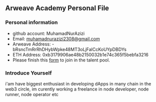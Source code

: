 ## Arweave Academy Personal File

### Personal information

- github account: MuhamadNurAzizi
- Email: muhamadnurazizi2308@gmail.com
- Arweave Address: -bRsncTmRrRhDHybWpke48MT3oLjFalCcKoUYpDBDYs
- ETH Address: 0xb3179906ae48b2150032b1e74c365f5bebfa3216
- Please finish this [form](https://docs.google.com/forms/d/e/1FAIpQLSfWA5fIIcBgmRppm3jNz5vmf9Mai_QMVil-2pO4r7YKn_Zhtw/viewform?usp=sf_link) to join in the talent pool.

### Introduce Yourself
 i'am have biggest enthusiast in developing dApps in many chain in the web3 circle, im curently working a freelance in node developer, node runner, node operator etc







